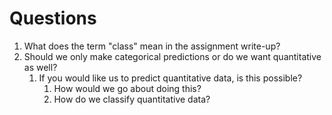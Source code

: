 # Questions

1. What does the term "class" mean in the assignment write-up?
2. Should we only make categorical predictions or do we want quantitative as well?
   1. If you would like us to predict quantitative data, is this possible?
      1. How would we go about doing this?
      2. How do we classify quantitative data?